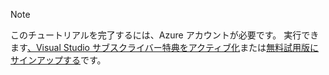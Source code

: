 
> [!NOTE]
> このチュートリアルを完了するには、Azure アカウントが必要です。 実行できます<a href="/pricing/member-offers/msdn-benefits-details/" target="_blank">、Visual Studio サブスクライバー特典をアクティブ化</a>または<a href="/pricing/free-trial/" target="_blank">無料試用版にサインアップする</a>です。
> 
> 

